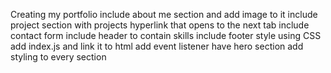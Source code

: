 Creating my portfolio
include about me section and add image to it
include project section with projects hyperlink that opens to the next tab
include contact form
include header to contain skills
include footer
style using CSS
add index.js and link it to html
add event listener
have hero section
add styling to every section

